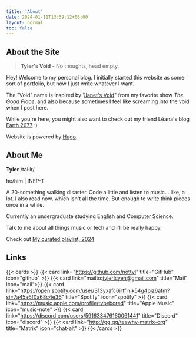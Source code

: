 ```yaml
---
title: 'About'
date: 2024-01-11T13:59:12+08:00
layout: normal
toc: false
---
```


## About the Site

> **Tyler's Void** - No thoughts, head empty.

Hey! Welcome to my personal blog. I initially started this website as some sort of portfolio, but now I just write whatever I want.

The "Void" name is inspired by "[Janet's Void](https://thegoodplace.fandom.com/wiki/The_Void)" from my favorite show *The Good Place*, and also because sometimes I feel like screaming into the void when I post here.

While you're here, you might also want to check out my friend Léana's blog [Earth 2077](https://earth2077.fr) :)

Website is powered by [Hugo](https://gohugo.io/).


## About Me

**Tyler** /tai·lr/

he/him | INFP-T

A 20-something walking disaster. Code a little and listen to music... like, a lot.
I also read now, which isn't all the time. But enough to write think pieces once in a while.

Currently an undergraduate studying English and Computer Science.

Talk to me about all things music or tech and I'll be really happy.

Check out [My curated playlist, 2024](https://bit.ly/3BlS71b)


## Links
{{< cards >}}
  {{< card link="https://github.com/nottyl" title="GitHub" icon="github" >}}
  {{< card link="mailto:tylerlcyeh@gmail.com" title="Mail" icon="mail">}}
  {{< card link="https://open.spotify.com/user/313yxafc6irfflnlk54g4biz6afm?si=7a45a6f0a68c4e36" title="Spotify" icon="spotify" >}}
  {{< card link="https://music.apple.com/profile/tybebored" title="Apple Music" icon="music-note" >}}
  {{< card link="https://discord.com/users/591633476160061441" title="Discord" icon="discord" >}}
  {{< card link="http://gg.gg/teewhy-matrix-org" title="Matrix" icon="chat-alt" >}}
{{< /cards >}}

